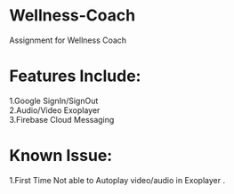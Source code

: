 # Wellness-Coach
Assignment for Wellness Coach

# Features Include:  
1.Google SignIn/SignOut  
2.Audio/Video Exoplayer  
3.Firebase Cloud Messaging  

# Known Issue:
1.First Time Not able to Autoplay video/audio in Exoplayer . 
